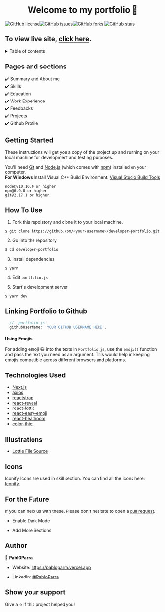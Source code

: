<h1 align="center">Welcome to my portfolio 👋</h1>
<a href="https://github.com/Pabl0Parra/portfolio/blob/main/LICENSE"><img alt="GitHub license" src="https://img.shields.io/github/license/Pabl0Parra/portfolio"></a><a href="https://github.com/Pabl0Parra/portfolio/issues"><img alt="GitHub issues" src="https://img.shields.io/github/issues/Pabl0Parra/portfolio"></a><a href="https://github.com/Pabl0Parra/portfolio/network"><img alt="GitHub forks" src="https://img.shields.io/github/forks/Pabl0Parra/portfolio"></a> <a href="https://github.com/Pabl0Parra/portfolio/stargazers"><img alt="GitHub stars" src="https://img.shields.io/github/stars/Pabl0Parra/portfolio"></a>

## To view live site, **[click here](https://pabloparra.vercel.app/)**.

<details>
  <summary>Table of contents</summary>
  <ol>
    <li><a href="#pages-and-sections">Pages and sections</a></li>
    <li><a href="#getting-started">Getting started</a></li>
    <li><a href="#how-to-use">How to use</a></li>
    <li><a href="#linking-portfolio-to-github">Linking Portfolio to Github</a></li>
    <li><a href="#using-emojis">Using emojis</a></li>
	<li><a href="#technologies-used">Technologies used</a></li>
    <li><a href="#illustrations">Illustrations</a></li>
    <li><a href="#illustrations">Illustrations</a></li>
    <li><a href="#for-the-future">For the future</a></li>
    <li><a href="#author">Author</a></li>
  </ol>
</details>

## Pages and sections

✔️ Summary and About me\
✔️ Skills\
✔️ Education\
✔️ Work Experience\
✔️ Feedbacks\
✔️ Projects\
✔️ Github Profile

## Getting Started

These instructions will get you a copy of the project up and running on your local machine for development and testing purposes.

You'll need [Git](https://git-scm.com) and [Node.js](https://nodejs.org/en/download/) (which comes with [npm](http://npmjs.com)) installed on your computer.
<br>
**For Windows** Install Visual C++ Build Environment: [Visual Studio Build Tools](https://visualstudio.microsoft.com/thank-you-downloading-visual-studio/?sku=BuildTools)

```
node@v10.16.0 or higher
npm@6.9.0 or higher
git@2.17.1 or higher
```

## How To Use

1. Fork this repoistory and clone it to your local machine.

```bash
$ git clone https://github.com/<your-username>/developer-portfolio.git
```

2. Go into the repository

```bash
$ cd developer-portfolio
```

3. Install dependencies

```bash
$ yarn
```

4. Edit `portfolio.js`

5. Start's development server

```bash
$ yarn dev
```

## Linking Portfolio to Github

```javascript
  //  portfolio.js
  githubUserName: 'YOUR GITHUB USERNAME HERE',
```

#### Using Emojis

For adding emoji 😃 into the texts in `Portfolio.js`, use the `emoji()` function and pass the text you need as an argument. This would help in keeping emojis compatible across different browsers and platforms.

## Technologies Used

- [Next.js](https://nextjs.org/)
- [axios](https://www.npmjs.com/package/axios)
- [reactstrap](https://reactstrap.github.io/)
- [react-reveal](https://www.react-reveal.com/)
- [react-lottie](https://www.npmjs.com/package/react-lottie)
- [react-easy-emoji](https://github.com/appfigures/react-easy-emoji)
- [react-headroom](https://github.com/KyleAMathews/react-headroom)
- [color-thief](https://github.com/lokesh/color-thief)

## Illustrations

- [Lottie File Source](https://lottiefiles.com)

## Icons

Iconify Icons are used in skill section. You can find all the icons here: [Iconify](https://icon-sets.iconify.design/).

## For the Future

If you can help us with these. Please don't hesitate to open a [pull request](https://github.com/Pabl0Parra/portfolio/pulls).

- Enable Dark Mode

- Add More Sections

## Author

👤 **Pabl0Parra**

- Website: https://pabloparra.vercel.app

- LinkedIn: [@PabloParra](https://linkedin.com/in/pablo-parra-bcn)

## Show your support

Give a ⭐️ if this project helped you!
